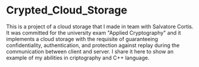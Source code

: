 # Crypted_Cloud_Storage

This is a project of a cloud storage that I made in team with Salvatore Cortis. It was committed for the university exam "Applied Cryptography" and it implements a cloud storage with the requisite of guaranteeing confidentiality, authentication, and protection against replay during the communication between client and server. I share it here to show an example of my abilities in criptography and C++ language.

